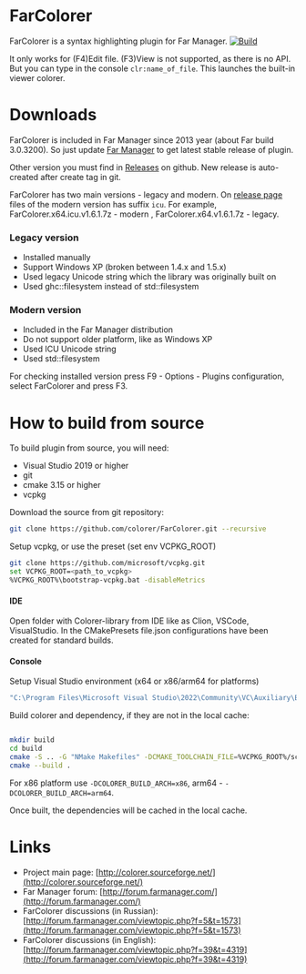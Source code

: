FarColorer
==========
FarColorer is a syntax highlighting plugin for Far Manager.
[![Build](https://github.com/colorer/FarColorer/actions/workflows/farcolorer-ci.yml/badge.svg)](https://github.com/colorer/FarColorer/actions/workflows/farcolorer-ci.yml)

It only works for (F4)Edit file. (F3)View is not supported, as there is no API.
But you can type in the console `clr:name_of_file`. This launches the built-in viewer colorer.

Downloads
=========
FarColorer is included in Far Manager since 2013 year (about Far build 3.0.3200). So just update [Far Manager](http://www.farmanager.com/download.php?l=en) to get latest stable release of plugin.

Other version you must find in [Releases](https://github.com/colorer/FarColorer/releases) on github. New release is auto-created after create tag in git. 

FarColorer has two main versions - legacy and modern. On [release page](https://github.com/colorer/FarColorer/releases) files of the modern version has suffix `icu`.
For example, FarColorer.x64.icu.v1.6.1.7z - modern , FarColorer.x64.v1.6.1.7z - legacy.

### Legacy version

 * Installed manually
 * Support Windows XP (broken between 1.4.x and 1.5.x)
 * Used legacy Unicode string which the library was originally built on
 * Used ghc::filesystem instead of std::filesystem

### Modern version

 * Included in the Far Manager distribution
 * Do not support older platform, like as Windows XP
 * Used ICU Unicode string
 * Used std::filesystem

For checking installed version press F9 - Options - Plugins configuration, select FarColorer and press F3.

How to build from source
==========
To build plugin from source, you will need:

  * Visual Studio 2019 or higher
  * git
  * cmake 3.15 or higher
  * vcpkg

Download the source from git repository:

```bash
git clone https://github.com/colorer/FarColorer.git --recursive
```

Setup vcpkg, or use the preset (set env VCPKG_ROOT)

```bash
git clone https://github.com/microsoft/vcpkg.git
set VCPKG_ROOT=<path_to_vcpkg>
%VCPKG_ROOT%\bootstrap-vcpkg.bat -disableMetrics
```

#### IDE

Open folder with Colorer-library from IDE like as Clion, VSCode, VisualStudio.
In the CMakePresets file.json configurations have been created for standard builds.

#### Console

Setup Visual Studio environment (x64 or x86/arm64 for platforms)

```bash
"C:\Program Files\Microsoft Visual Studio\2022\Community\VC\Auxiliary\Build\vcvarsall.bat" x64
```

Build colorer and dependency, if they are not in the local cache:

```bash

mkdir build
cd build
cmake -S .. -G "NMake Makefiles" -DCMAKE_TOOLCHAIN_FILE=%VCPKG_ROOT%/scripts/buildsystems/vcpkg.cmake -DCOLORER_BUILD_ARCH=x64
cmake --build .
```

For x86 platform use `-DCOLORER_BUILD_ARCH=x86`, arm64 - `-DCOLORER_BUILD_ARCH=arm64`.

Once built, the dependencies will be cached in the local cache.

Links
========================

* Project main page: [http://colorer.sourceforge.net/](http://colorer.sourceforge.net/)
* Far Manager forum: [http://forum.farmanager.com/](http://forum.farmanager.com/)
* FarColorer discussions (in Russian): [http://forum.farmanager.com/viewtopic.php?f=5&t=1573](http://forum.farmanager.com/viewtopic.php?f=5&t=1573)
* FarColorer discussions (in English): [http://forum.farmanager.com/viewtopic.php?f=39&t=4319](http://forum.farmanager.com/viewtopic.php?f=39&t=4319)
